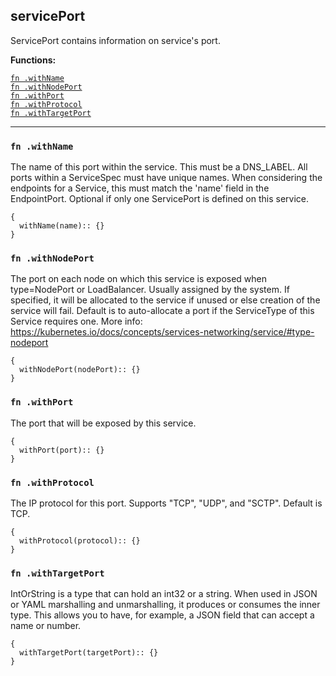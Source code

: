 
## servicePort
ServicePort contains information on service's port.

**Functions:**

[`fn .withName`](#fn-withname)  
[`fn .withNodePort`](#fn-withnodeport)  
[`fn .withPort`](#fn-withport)  
[`fn .withProtocol`](#fn-withprotocol)  
[`fn .withTargetPort`](#fn-withtargetport)  

---


### `fn .withName`
The name of this port within the service. This must be a DNS_LABEL. All ports within a ServiceSpec must have unique names. When considering the endpoints for a Service, this must match the 'name' field in the EndpointPort. Optional if only one ServicePort is defined on this service.
```jsonnet
{
  withName(name):: {}
}
```

### `fn .withNodePort`
The port on each node on which this service is exposed when type=NodePort or LoadBalancer. Usually assigned by the system. If specified, it will be allocated to the service if unused or else creation of the service will fail. Default is to auto-allocate a port if the ServiceType of this Service requires one. More info: https://kubernetes.io/docs/concepts/services-networking/service/#type-nodeport
```jsonnet
{
  withNodePort(nodePort):: {}
}
```

### `fn .withPort`
The port that will be exposed by this service.
```jsonnet
{
  withPort(port):: {}
}
```

### `fn .withProtocol`
The IP protocol for this port. Supports "TCP", "UDP", and "SCTP". Default is TCP.
```jsonnet
{
  withProtocol(protocol):: {}
}
```

### `fn .withTargetPort`
IntOrString is a type that can hold an int32 or a string.  When used in JSON or YAML marshalling and unmarshalling, it produces or consumes the inner type.  This allows you to have, for example, a JSON field that can accept a name or number.
```jsonnet
{
  withTargetPort(targetPort):: {}
}
```

